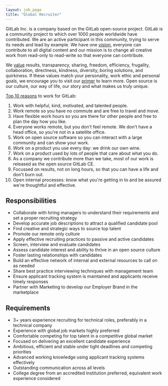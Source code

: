 ```yaml
---
layout: job_page
title: "Global Recruiter"
---
```


GitLab Inc. is a company based on the GitLab open-source project. GitLab is a community project to which over 1000 people worldwide have contributed. We are an active participant in this community, trying to serve its needs and lead by example. We have one [vision](https://about.gitlab.com/strategy), everyone can contribute to all digital content and our mission is to change all creative work from read-only to read-write so that everyone can contribute.  

We [value](https://about.gitlab.com/handbook/#values) results, transparency, sharing, freedom, efficiency, frugality, collaboration, directness, kindness, diversity, boring solutions, and quirkiness. If these values match your personality, work ethic and personal goals, we encourage you to visit our [primer](https://about.gitlab.com/primer) to learn more. Open source is our culture, our way of life, our story and what makes us truly unique.

[Top 10 reasons](https://about.gitlab.com/culture/) to work for GitLab:

1. Work with helpful, kind, motivated, and talented people.
1. Work remote so you have no commute and are free to travel and move.
1. Have flexible work hours so you are there for other people and free to plan the day how you like.
1. Everyone works remote, but you don't feel remote. We don't have a head office, so you're not in a satellite office.
1. Work on open source software so you can interact with a large community and can show your work.
1. Work on a product you use every day: we drink our own wine.
1. Work on a product used by lots of people that care about what you do.
1. As a company we contribute more than we take, most of our work is released as the open source GitLab CE.
1. Focussed on results, not on long hours, so that you can have a life and don't burn out.
1. Open internal processes: know what you're getting in to and be assured we're thoughtful and effective.


## Responsibilities

* Collaborate with hiring managers to understand their requirements and set a proper recruiting strategy
* Develop accurate job descriptions to attract a qualified candidate pool
* Find creative and strategic ways to source top talent
* Promote our remote only culture
* Apply effective recruiting practices to passive and active candidates
* Screen, interview and evaluate candidates
* Assess candidate interest and ability to thrive in an open source culture
* Foster lasting relationships with candidates
* Build an effective network of internal and external resources to call on as needed
* Share best practice interviewing techniques with management team
* Ensure applicant tracking system is maintained and applicants receive timely responses
* Partner with Marketing to develop our Employer Brand in the marketplace


## Requirements

* 3+ years experience recruiting for technical roles, preferably in a technical company
* Experience with global job markets highly preferred
* Comfortable competing for top talent in a competitive global market
* Focused on delivering an excellent candidate experience
* Ambitious, efficient and stable under tight deadlines and competing priorities
* Advanced working knowledge using applicant tracking systems effectively
* Outstanding communication across all levels
* College degree from an accredited institution preferred, equivalent work experience considered
